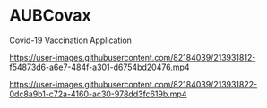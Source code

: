 # AUBCovax
Covid-19 Vaccination Application 


https://user-images.githubusercontent.com/82184039/213931812-f54873d6-a6e7-484f-a301-d6754bd20476.mp4



https://user-images.githubusercontent.com/82184039/213931822-0dc8a9b1-c72a-4160-ac30-978dd3fc619b.mp4


